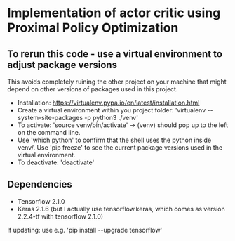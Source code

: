 # Implementation of actor critic using Proximal Policy Optimization

## To rerun this code - use a virtual environment to adjust package versions

This avoids completely ruining the other project on your machine that might depend on other versions of packages used in this project.

- Installation: https://virtualenv.pypa.io/en/latest/installation.html
- Create a virtual environment within you project folder: 'virtualenv --system-site-packages -p python3 ./venv'
- To activate: 'source venv/bin/activate' -> (venv) should pop up to the left on the command line.
- Use 'which python' to confirm that the shell uses the python inside venv/. Use 'pip freeze' to see the current package versions used in the virtual environment.
- To deactivate: 'deactivate'

## Dependencies

- Tensorflow 2.1.0
- Keras 2.1.6 (but I actually use tensorflow.keras, which comes as version 2.2.4-tf with tensorflow 2.1.0)

If updating: use e.g. 'pip install --upgrade tensorflow'